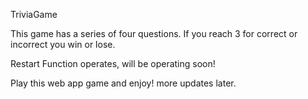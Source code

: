 TriviaGame


This game has a series of four questions. If you reach 3 for correct or incorrect you win or lose.

Restart Function operates, will be operating soon!

Play this web app game and enjoy! more updates later.
